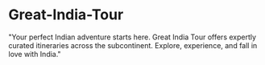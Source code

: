 # Great-India-Tour
"Your perfect Indian adventure starts here. Great India Tour offers expertly curated itineraries across the subcontinent. Explore, experience, and fall in love with India."
